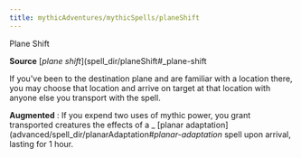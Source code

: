 ```yaml
---
title: mythicAdventures/mythicSpells/planeShift
---
```

Plane Shift

**Source** [_plane shift_](spell_dir/planeShift#_plane-shift

If you've been to the destination plane and are familiar with a location there, you may choose that location and arrive on target at that location with anyone else you transport with the spell.

**Augmented** : If you expend two uses of mythic power, you grant transported creatures the effects of a _ [planar adaptation](advanced/spell_dir/planarAdaptation#_planar-adaptation_ spell upon arrival, lasting for 1 hour.


